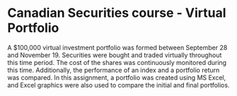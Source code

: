 # Canadian Securities course - Virtual Portfolio

A $100,000 virtual investment portfolio was formed between September 28 and November 19. Securities were bought and traded virtually throughout this time period. The cost of the shares was continuously monitored during this time. Additionally, the performance of an index and a portfolio return was compared. In this assignment, a portfolio was created using MS Excel, and Excel graphics were also used to compare the initial and final portfolios.

